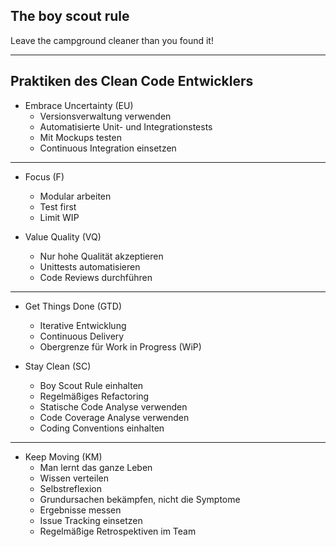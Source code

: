 ## The boy scout rule

Leave the campground cleaner than you found it!

---

## Praktiken des Clean Code Entwicklers

- Embrace Uncertainty (EU)
  - Versionsverwaltung verwenden
  - Automatisierte Unit- und Integrationstests
  - Mit Mockups testen
  - Continuous Integration einsetzen

---

- Focus (F)
  - Modular arbeiten
  - Test first
  - Limit WIP 

- Value Quality (VQ)
  - Nur hohe Qualität akzeptieren
  - Unittests automatisieren
  - Code Reviews durchführen

---

- Get Things Done (GTD)
  - Iterative Entwicklung
  - Continuous Delivery
  - Obergrenze für Work in Progress (WiP)

- Stay Clean (SC)
  - Boy Scout Rule einhalten
  - Regelmäßiges Refactoring
  - Statische Code Analyse verwenden
  - Code Coverage Analyse verwenden
  - Coding Conventions einhalten

---

- Keep Moving (KM)
  - Man lernt das ganze Leben
  - Wissen verteilen
  - Selbstreflexion
  - Grundursachen bekämpfen, nicht die Symptome 
  - Ergebnisse messen
  - Issue Tracking einsetzen
  - Regelmäßige Retrospektiven im Team

